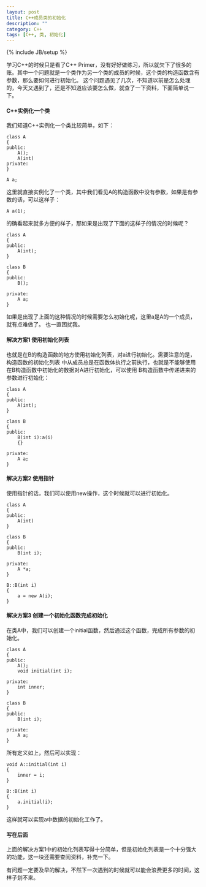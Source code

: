 ```yaml
---
layout: post
title: C++成员类的初始化
description: ""
category: C++
tags: [C++, 类, 初始化]
---
```

{% include JB/setup %}

学习C++的时候只是看了C++ Primer，没有好好做练习，所以就欠下了很多的账。其中一个问题就是一个类作为另一个类的成员的时候，这个类的构造函数含有参数，那么要如何进行初始化。
这个问题遇见了几次，不知道以前是怎么处理的，今天又遇到了，还是不知道应该要怎么做，就查了一下资料，下面简单说一下。

#### C++实例化一个类

我们知道C++实例化一个类比较简单，如下：

	class A
	{
	public:
		A();
		A(int)
	private:
	}

	A a;

这里就直接实例化了一个类，其中我们看见A的构造函数中没有参数，如果是有参数的话，可以这样子：

	A a(1);

的确看起来就多方便的样子，那如果是出现了下面的这样子的情况的时候呢？

	class A
	{
	public:
		A(int);
	}

	class B
	{
	public:
		B();

	private:
		A a;
	}

如果是出现了上面的这种情况的时候需要怎么初始化呢，这里a是A的一个成员，就有点难做了。
也一直困扰我。

#### 解决方案1 使用初始化列表

也就是在B的构造函数的地方使用初始化列表，对a进行初始化。需要注意的是，构造函数的初始化列表
中从成员总是在函数体执行之前执行，也就是不能够使用在B构造函数中初始化的数据对A进行初始化，可以使用
B构造函数中传递进来的参数进行初始化：

	class A 
	{
	public:
		A(int);
	}

	class B
	{
	public:
		B(int i):a(i)
		{}
	
	private:
		A a;
	}

#### 解决方案2 使用指针

使用指针的话，我们可以使用new操作，这个时候就可以进行初始化。

	class A
	{
	public:
		A(int)
	}

	class B
	{
	public:
		B(int i);
	
	private:
		A *a;
	}

	B::B(int i)
	{
		a = new A(i);
	}

#### 解决方案3 创建一个初始化函数完成初始化

在类A中，我们可以创建一个initial函数，然后通过这个函数，完成所有参数的初始化。

	class A
	{
	public:
		A();
		void initial(int i);

	private:
		int inner;
	}

	class B
	{
	public:
		B(int i);

	private:
		A a;
	}

所有定义如上，然后可以实现：
	
	void A::initial(int i)
	{
		inner = i;
	}

	B::B(int i)
	{
		a.initial(i);
	}

这样就可以实现a中数据的初始化工作了。

#### 写在后面

上面的解决方案1中的初始化列表写得十分简单，但是初始化列表是一个十分强大的功能，这一块还需要查阅资料，补充一下。

有问题一定要及早的解决，不然下一次遇到的时候就可以能会浪费更多的时间，这样子划不来。
